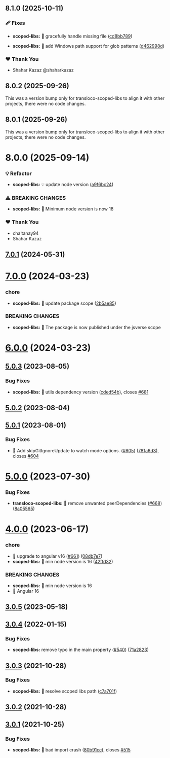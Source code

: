 ## 8.1.0 (2025-10-11)


### 🩹 Fixes

- **scoped-libs:** 🐛 gracefully handle missing file ([cd8bb789](https://github.com/jsverse/transloco/commit/cd8bb789))

- **scoped-libs:** 🐛 add Windows path support for glob patterns ([d462998d](https://github.com/jsverse/transloco/commit/d462998d))


### ❤️  Thank You

- Shahar Kazaz @shaharkazaz

## 8.0.2 (2025-09-26)

This was a version bump only for transloco-scoped-libs to align it with other projects, there were no code changes.

## 8.0.1 (2025-09-26)

This was a version bump only for transloco-scoped-libs to align it with other projects, there were no code changes.

# 8.0.0 (2025-09-14)

### 💡 Refactor

- **scoped-libs:** 💡 update node version ([a9f6bc24](https://github.com/jsverse/transloco/commit/a9f6bc24))

### ⚠ BREAKING CHANGES

- **scoped-libs:** 🧨 Minimum node version is now 18

### ❤️ Thank You

- chaitanay94
- Shahar Kazaz

## [7.0.1](https://github.com/jsverse/transloco/compare/transloco-scoped-libs-7.0.0...transloco-scoped-libs-7.0.1) (2024-05-31)

# [7.0.0](https://github.com/jsverse/transloco/compare/transloco-scoped-libs-6.0.0...transloco-scoped-libs-7.0.0) (2024-03-23)

### chore

- **scoped-libs:** 🤖 update package scope ([2b5ae85](https://github.com/jsverse/transloco/commit/2b5ae85323cb13c70e3cff69a70ccf43200037f2))

### BREAKING CHANGES

- **scoped-libs:** 🧨 The package is now published under the jsverse scope

# [6.0.0](https://github.com/jsverse/transloco/compare/transloco-scoped-libs-5.0.3...transloco-scoped-libs-6.0.0) (2024-03-23)

## [5.0.3](https://github.com/jsverse/transloco/compare/transloco-scoped-libs-5.0.2...transloco-scoped-libs-5.0.3) (2023-08-05)

### Bug Fixes

- **scoped-libs:** 🐛 utils dependency version ([cded54b](https://github.com/jsverse/transloco/commit/cded54bb9a17ca9460577036d01018ebdef1abd7)), closes [#681](https://github.com/jsverse/transloco/issues/681)

## [5.0.2](https://github.com/jsverse/transloco/compare/transloco-scoped-libs-5.0.1...transloco-scoped-libs-5.0.2) (2023-08-04)

## [5.0.1](https://github.com/jsverse/transloco/compare/transloco-scoped-libs-5.0.0...transloco-scoped-libs-5.0.1) (2023-08-01)

### Bug Fixes

- 🐛 Add skipGitIgnoreUpdate to watch mode options. ([#605](https://github.com/jsverse/transloco/issues/605)) ([781a6d3](https://github.com/jsverse/transloco/commit/781a6d349c3d5f12d7a01b21fa912ade2b6cd7f2)), closes [#604](https://github.com/jsverse/transloco/issues/604)

# [5.0.0](https://github.com/jsverse/transloco/compare/transloco-scoped-libs-4.0.0...transloco-scoped-libs-5.0.0) (2023-07-30)

### Bug Fixes

- **transloco-scoped-libs:** 🐛 remove unwanted peerDependencies ([#668](https://github.com/jsverse/transloco/issues/668)) ([8a05565](https://github.com/jsverse/transloco/commit/8a0556516c58bd39469964744dd4d79b776ce862))

# [4.0.0](https://github.com/jsverse/transloco/compare/transloco-scoped-libs-3.0.5...transloco-scoped-libs-4.0.0) (2023-06-17)

### chore

- 🤖 upgrade to angular v16 ([#661](https://github.com/jsverse/transloco/issues/661)) ([08db7e7](https://github.com/jsverse/transloco/commit/08db7e7d1f64846fa0b07123dee8ff5bff20b4f0))
- **scoped-libs:** 🤖 min node version is 16 ([42ffd32](https://github.com/jsverse/transloco/commit/42ffd329226bf59677b853845ddd51550f45e316))

### BREAKING CHANGES

- **scoped-libs:** 🧨 min node version is 16
- 🧨 Angular 16

## [3.0.5](https://github.com/jsverse/transloco/compare/transloco-scoped-libs-3.0.4...transloco-scoped-libs-3.0.5) (2023-05-18)

## [3.0.4](https://github.com/jsverse/transloco/compare/transloco-scoped-libs-3.0.3...transloco-scoped-libs-3.0.4) (2022-01-15)

### Bug Fixes

- **scoped-libs:** remove typo in the main property ([#540](https://github.com/jsverse/transloco/issues/540)) ([71a2823](https://github.com/jsverse/transloco/commit/71a28232c3567cd7933950c9ac49b2e32465d1af))

## [3.0.3](https://github.com/jsverse/transloco/compare/transloco-scoped-libs-3.0.2...transloco-scoped-libs-3.0.3) (2021-10-28)

### Bug Fixes

- **scoped-libs:** 🐛 resolve scoped libs path ([c7a701f](https://github.com/jsverse/transloco/commit/c7a701feebb6a27b35bbc982ee37f80e1204efe1))

## [3.0.2](https://github.com/jsverse/transloco/compare/transloco-scoped-libs-3.0.1...transloco-scoped-libs-3.0.2) (2021-10-28)

## [3.0.1](https://github.com/jsverse/transloco/compare/transloco-scoped-libs-3.0.0...transloco-scoped-libs-3.0.1) (2021-10-25)

### Bug Fixes

- **scoped-libs:** 🐛 bad import crash ([80b91cc](https://github.com/jsverse/transloco/commit/80b91cce5bc389b3a701d3af44d76e43012cd169)), closes [#515](https://github.com/jsverse/transloco/issues/515)
